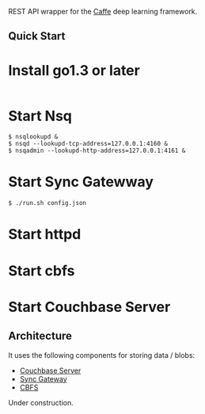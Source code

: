 
REST API wrapper for the [Caffe](caffe.berkeleyvision.org) deep learning framework.

## Quick Start

# Install go1.3 or later

```

```

# Start Nsq

```
$ nsqlookupd & 
$ nsqd --lookupd-tcp-address=127.0.0.1:4160 &
$ nsqadmin --lookupd-http-address=127.0.0.1:4161 &
```

# Start Sync Gatewway

```
$ ./run.sh config.json
```

# Start httpd

# Start cbfs

# Start Couchbase Server





## Architecture

It uses the following components for storing data / blobs:

* [Couchbase Server](http://www.couchbase.com/nosql-databases/couchbase-server)
* [Sync Gateway](https://github.com/couchbase/sync_gateway) 
* [CBFS](https://github.com/couchbaselabs/cbfs)

Under construction.

